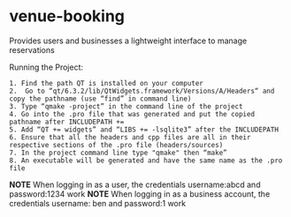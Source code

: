 # venue-booking
Provides users and businesses a lightweight interface to manage reservations

Running the Project:

	1. Find the path QT is installed on your computer
	2.  Go to “qt/6.3.2/lib/QtWidgets.framework/Versions/A/Headers“ and copy the pathname (use “find” in command line)
	3. Type “qmake -project” in the command line of the project
	4. Go into the .pro file that was generated and put the copied pathname after INCLUDEPATH +=
	5. Add “QT += widgets” and “LIBS += -lsqlite3” after the INCLUDEPATH
	6. Ensure that all the headers and cpp files are all in their respective sections of the .pro file (headers/sources)
	7. In the project command line type "qmake" then “make”
	8. An executable will be generated and have the same name as the .pro file

**NOTE** When logging in as a user, the credentials username:abcd and password:1234 work
**NOTE** When logging in as a business account, the credentials username: ben and password:1 work 
